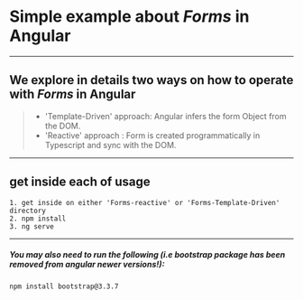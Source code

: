 # Simple example about *Forms* in Angular 

----
## We explore in details two ways on how to operate with *Forms* in Angular
>  - 'Template-Driven' approach: Angular infers the form Object from the DOM.
>  - 'Reactive' approach : Form is created programmatically in Typescript and sync with the DOM.

----
## get inside each of usage

    1. get inside on either 'Forms-reactive' or 'Forms-Template-Driven' directory
    2. npm install
    3. ng serve

----
##### You may also need to run the following (i.e bootstrap package has been removed from angular newer versions!):

    npm install bootstrap@3.3.7